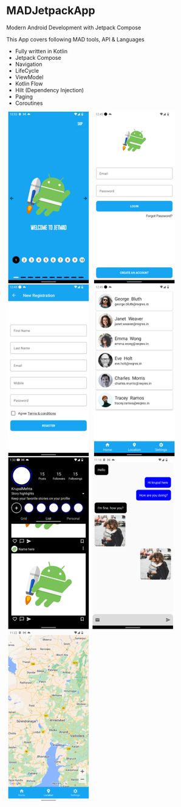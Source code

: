 # MADJetpackApp

Modern Android Development with Jetpack Compose

This App covers following MAD tools, API & Languages

- Fully written in Kotlin
- Jetpack Compose
- Navigation
- LifeCycle
- ViewModel
- Kotlin Flow
- Hilt (Dependency Injection)
- Paging
- Coroutines

<img alt="" src="https://github.com/mkrupal09/MADJetpackApp/blob/master/images/intro.png" width = "212" height = "450" hspace="5"/>
<img alt="" src="https://github.com/mkrupal09/MADJetpackApp/blob/master/images/login.png" width = "212" height = "450" hspace="5"/> <img alt="" src="https://github.com/mkrupal09/MADJetpackApp/blob/master/images/register.png" width = "212" height = "450" hspace="5"/> <img alt="" src="https://github.com/mkrupal09/MADJetpackApp/blob/master/images/home.png" width = "212" height = "450" hspace="5"/><img alt="" src="https://github.com/mkrupal09/MADJetpackApp/blob/master/images/insta.png" width = "212" height = "450" hspace="5"/><img alt="" src="https://github.com/mkrupal09/MADJetpackApp/blob/master/images/chat.png" width = "212" height = "450" hspace="5"/><img alt="" src="https://github.com/mkrupal09/MADJetpackApp/blob/master/images/map.png" width = "212" height = "450" hspace="5"/>
